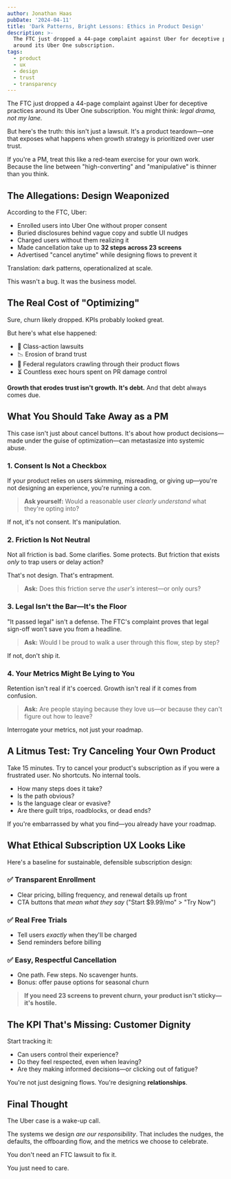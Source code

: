 ```yaml
---
author: Jonathan Haas
pubDate: '2024-04-11'
title: 'Dark Patterns, Bright Lessons: Ethics in Product Design'
description: >-
  The FTC just dropped a 44-page complaint against Uber for deceptive practices
  around its Uber One subscription.
tags:
  - product
  - ux
  - design
  - trust
  - transparency
---
```


The FTC just dropped a 44-page complaint against Uber for deceptive practices around its Uber One subscription. You might think: _legal drama, not my lane._

But here's the truth: this isn't just a lawsuit. It's a product teardown—one that exposes what happens when growth strategy is prioritized over user trust.

If you're a PM, treat this like a red-team exercise for your own work. Because the line between "high-converting" and "manipulative" is thinner than you think.

## The Allegations: Design Weaponized

According to the FTC, Uber:

- Enrolled users into Uber One without proper consent
- Buried disclosures behind vague copy and subtle UI nudges
- Charged users without them realizing it
- Made cancellation take up to **32 steps across 23 screens**
- Advertised "cancel anytime" while designing flows to prevent it

Translation: dark patterns, operationalized at scale.

This wasn't a bug. It was the business model.

## The Real Cost of "Optimizing"

Sure, churn likely dropped. KPIs probably looked great.

But here's what else happened:

- 🚨 Class-action lawsuits
- 📉 Erosion of brand trust
- 👀 Federal regulators crawling through their product flows
- ⏳ Countless exec hours spent on PR damage control

**Growth that erodes trust isn't growth. It's debt.** And that debt always comes due.

## What You Should Take Away as a PM

This case isn't just about cancel buttons. It's about how product decisions—made under the guise of optimization—can metastasize into systemic abuse.

### 1. **Consent Is Not a Checkbox**

If your product relies on users skimming, misreading, or giving up—you're not designing an experience, you're running a con.

> **Ask yourself:** Would a reasonable user _clearly understand_ what they're opting into?

If not, it's not consent. It's manipulation.

### 2. **Friction Is Not Neutral**

Not all friction is bad. Some clarifies. Some protects. But friction that exists _only_ to trap users or delay action?

That's not design. That's entrapment.

> **Ask:** Does this friction serve _the user's_ interest—or only ours?

### 3. **Legal Isn't the Bar—It's the Floor**

"It passed legal" isn't a defense. The FTC's complaint proves that legal sign-off won't save you from a headline.

> **Ask:** Would I be proud to walk a user through this flow, step by step?

If not, don't ship it.

### 4. **Your Metrics Might Be Lying to You**

Retention isn't real if it's coerced. Growth isn't real if it comes from confusion.

> **Ask:** Are people staying because they love us—or because they can't figure out how to leave?

Interrogate your metrics, not just your roadmap.

## A Litmus Test: Try Canceling Your Own Product

Take 15 minutes. Try to cancel your product's subscription as if you were a frustrated user. No shortcuts. No internal tools.

- How many steps does it take?
- Is the path obvious?
- Is the language clear or evasive?
- Are there guilt trips, roadblocks, or dead ends?

If you're embarrassed by what you find—you already have your roadmap.

## What Ethical Subscription UX Looks Like

Here's a baseline for sustainable, defensible subscription design:

### ✅ Transparent Enrollment

- Clear pricing, billing frequency, and renewal details up front
- CTA buttons that _mean what they say_ ("Start $9.99/mo" > "Try Now")

### ✅ Real Free Trials

- Tell users _exactly_ when they'll be charged
- Send reminders before billing

### ✅ Easy, Respectful Cancellation

- One path. Few steps. No scavenger hunts.
- Bonus: offer pause options for seasonal churn

> **If you need 23 screens to prevent churn, your product isn't sticky—it's hostile.**

## The KPI That's Missing: Customer Dignity

Start tracking it:

- Can users control their experience?
- Do they feel respected, even when leaving?
- Are they making informed decisions—or clicking out of fatigue?

You're not just designing flows. You're designing **relationships**.

## Final Thought

The Uber case is a wake-up call.

The systems we design _are our responsibility_. That includes the nudges, the defaults, the offboarding flow, and the metrics we choose to celebrate.

You don't need an FTC lawsuit to fix it.

You just need to care.

